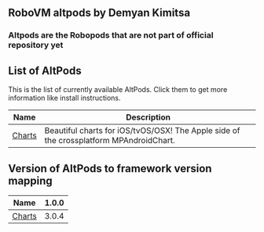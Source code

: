 ## RoboVM altpods by Demyan Kimitsa


### Altpods are the Robopods that are not part of official repository yet


## List of AltPods

This is the list of currently available AltPods. Click them to get more information like install instructions.

| Name                               | Description                                                                            |
|------------------------------------|----------------------------------------------------------------------------------------|
| [Charts](charts/)                  | Beautiful charts for iOS/tvOS/OSX! The Apple side of the crossplatform MPAndroidChart. |


## Version of AltPods to framework version mapping

| Name                               | 1.0.0  |
|------------------------------------|--------|
| [Charts](charts/)                  | 3.0.4  |
